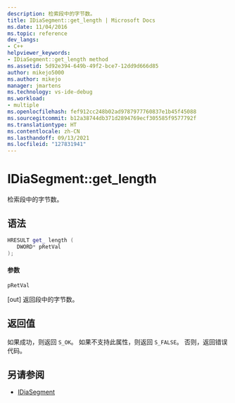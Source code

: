 ```yaml
---
description: 检索段中的字节数。
title: IDiaSegment::get_length | Microsoft Docs
ms.date: 11/04/2016
ms.topic: reference
dev_langs:
- C++
helpviewer_keywords:
- IDiaSegment::get_length method
ms.assetid: 5d92e394-649b-49f2-bce7-12dd9d666d85
author: mikejo5000
ms.author: mikejo
manager: jmartens
ms.technology: vs-ide-debug
ms.workload:
- multiple
ms.openlocfilehash: fef912cc248b02ad9787977760837e1b45f45088
ms.sourcegitcommit: b12a38744db371d2894769ecf305585f9577792f
ms.translationtype: HT
ms.contentlocale: zh-CN
ms.lasthandoff: 09/13/2021
ms.locfileid: "127831941"
---
```

# <a name="idiasegmentget_length"></a>IDiaSegment::get_length
检索段中的字节数。

## <a name="syntax"></a>语法

```C++
HRESULT get_ length ( 
   DWORD* pRetVal
);
```

#### <a name="parameters"></a>参数
 `pRetVal`

[out] 返回段中的字节数。

## <a name="return-value"></a>返回值
 如果成功，则返回 `S_OK`。 如果不支持此属性，则返回 `S_FALSE`。 否则，返回错误代码。

## <a name="see-also"></a>另请参阅
- [IDiaSegment](../../debugger/debug-interface-access/idiasegment.md)
